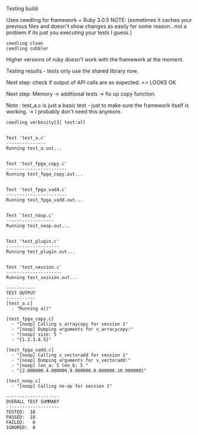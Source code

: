 Testing build:

Uses ceedling for framework + Ruby 3.0.5
NOTE: (sometimes it caches your previous files and doesn't show changes as easily for some reason...not a problem if its just you executing your tests I guess.)
```
ceedling clean
ceedling cobbler
```

Higher versions of ruby doesn't work with the framework at the moment.


Testing results - tests only use the shared library now. 

Next step: check if output of API calls are as expected. >> LOOKS OK

Next step: Memory -> additional tests -> fix up copy function.


Note : test_a.c is just a basic test - just to make sure the framework itself is working. -> I probably don't need this anymore.


```
ceedling verbosity[3] test:all


Test 'test_a.c'
---------------
Running test_a.out...


Test 'test_fpga_copy.c'
-----------------------
Running test_fpga_copy.out...


Test 'test_fpga_vadd.c'
-----------------------
Running test_fpga_vadd.out...


Test 'test_noop.c'
------------------
Running test_noop.out...


Test 'test_plugin.c'
--------------------
Running test_plugin.out...


Test 'test_session.c'
---------------------
Running test_session.out...

-----------
TEST OUTPUT
-----------
[test_a.c]
  - "Running a()"

[test_fpga_copy.c]
  - "[noop] Calling v_arraycopy for session 1"
  - "[noop] Dumping arguments for v_arracycopy:"
  - "[noop] size: 5 "
  - "{1.2.3.4.5}"

[test_fpga_vadd.c]
  - "[noop] Calling v_vectoradd for session 1"
  - "[noop] Dumping arguments for v_vectoradd:"
  - "[noop] len_a: 5 len_b: 5 "
  - "{2.000000.4.000000.9.000000.8.000000.10.000000}"

[test_noop.c]
  - "[noop] Calling no-op for session 1"

--------------------
OVERALL TEST SUMMARY
--------------------
TESTED:  18
PASSED:  18
FAILED:   0
IGNORED:  0
```

